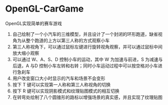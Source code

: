 # OpenGL-CarGame
OpenGL实现简单的赛车游戏

1.	自己绘制了一个小汽车的三维模型，并且设计了一个封闭的环形跑道，缺省视角为从整个跑道的上方以第三人称的方式观察小车
2.	第三人称视角下，可以通过鼠标左键进行旋转视角观察，并可以通过鼠标中间放大缩小观察
3.	可以通过 W、A、S、D 控制小车的运动，其中 W 为加速与前进，S 为减速与后退，A 与D 控制小车左转和右转；同时小车运动过程中可以按空格对小车进行急刹车
4.	用户改变窗口大小时显示的汽车和场景不会变形
5.	按下 T 键可以实现第一人称和第三人称视角的切换
6.	按下 R 键可以实现阴影模式和纹理贴图模式的相互切换
7.	在转弯处绘制了八个圆锥形的路标以增强场景的真实感，并且实现了纹理贴图
